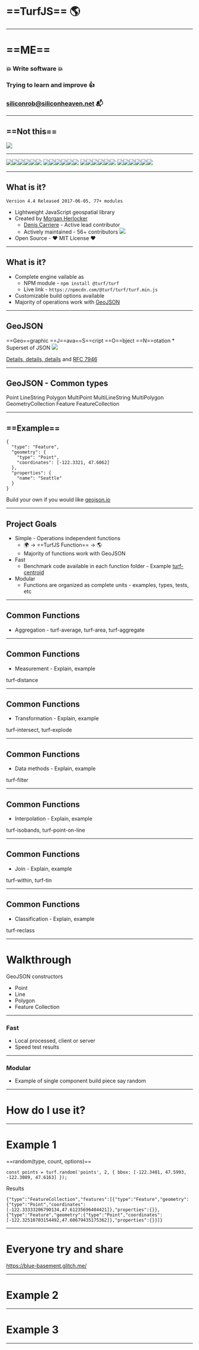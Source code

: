 <!-- $theme: gaia -->
<!-- footer: TurfJS - Modular GeoSpatial Engine  -->
<!-- template: invert -->

# ==TurfJS== :earth_americas: 

---

# ==ME==

### :boom: Write software :boom:

### Trying to learn and improve :thumbsup:

### <siliconrob@siliconheaven.net> :mailbox_with_mail:

---
## ==Not this==

![](C:\Projects\presentations\turfjs\img\not_turf.png)

---

![](C:\Projects\presentations\turfjs\img\turflogo.png)![](C:\Projects\presentations\turfjs\img\turflogo.png)![](C:\Projects\presentations\turfjs\img\turflogo.png)![](C:\Projects\presentations\turfjs\img\turflogo.png)![](C:\Projects\presentations\turfjs\img\turflogo.png)![](C:\Projects\presentations\turfjs\img\turflogo.png)
![](C:\Projects\presentations\turfjs\img\turflogo.png)![](C:\Projects\presentations\turfjs\img\turflogo.png)![](C:\Projects\presentations\turfjs\img\turflogo.png)![](C:\Projects\presentations\turfjs\img\turflogo.png)![](C:\Projects\presentations\turfjs\img\turflogo.png)![](C:\Projects\presentations\turfjs\img\turflogo.png)
![](C:\Projects\presentations\turfjs\img\turflogo.png)![](C:\Projects\presentations\turfjs\img\turflogo.png)![](C:\Projects\presentations\turfjs\img\turflogo.png)![](C:\Projects\presentations\turfjs\img\turflogo.png)![](C:\Projects\presentations\turfjs\img\turflogo.png)![](C:\Projects\presentations\turfjs\img\turflogo.png)
![](C:\Projects\presentations\turfjs\img\turflogo.png)![](C:\Projects\presentations\turfjs\img\turflogo.png)![](C:\Projects\presentations\turfjs\img\turflogo.png)![](C:\Projects\presentations\turfjs\img\turflogo.png)![](C:\Projects\presentations\turfjs\img\turflogo.png)![](C:\Projects\presentations\turfjs\img\turflogo.png)

---
## What is it?
	Version 4.4 Released 2017-06-05, 77+ modules

* Lightweight JavaScript geospatial library
* Created by [Morgan Herlocker](https://twitter.com/morganherlocker)
	* [Denis Carriere](https://github.com/DenisCarriere) - Active lead contributor
	* Actively maintained - 56+ contributors
![](C:\Projects\presentations\turfjs\img\turfjs-github.PNG)	
* Open Source - :heart: MIT License :heart:

---
## What is it?
* Complete engine vailable as
	- NPM module - ```npm install @turf/turf```
    - Live link - ```https://npmcdn.com/@turf/turf/turf.min.js```
* Customizable build options available  
* Majority of operations work with [GeoJSON](http://geojson.org/)
---
## GeoJSON
==Geo==graphic ==J==ava==S==cript ==O==bject ==N==otation
	* Superset of JSON
	![](C:\Projects\presentations\turfjs\img\geojson.png)

[Details, details, details](https://macwright.org/2015/03/23/geojson-second-bite.html) and [RFC 7946](https://tools.ietf.org/html/rfc7946)

---
## GeoJSON - Common types
Point
LineString
Polygon
MultiPoint
MultiLineString
MultiPolygon
GeometryCollection
Feature
FeatureCollection

---
## ==Example==

```
{
  "type": "Feature",
  "geometry": {
    "type": "Point",
    "coordinates": [-122.3321, 47.6062]
  },
  "properties": {
    "name": "Seattle"
  }
}
```
Build your own if you would like [geojson.io](http://geojson.io)

---
## Project Goals
* Simple - Operations independent functions
	* :earth_africa: -> ==TurfJS Function== -> :earth_americas:
	* Majority of functions work with GeoJSON
* Fast
	* Benchmark code available in each function folder - Example [turf-centroid](https://github.com/Turfjs/turf/tree/master/packages/turf-centroid/bench.js)
* Modular
	* Functions are organized as complete units - examples, types, tests, etc

---
## Common Functions
* Aggregation - turf-average, turf-area, turf-aggregate


---
## Common Functions
* Measurement - Explain, example

turf-distance

---
## Common Functions
* Transformation - Explain, example

turf-intersect, turf-explode

---
## Common Functions
* Data methods - Explain, example

turf-filter

---
## Common Functions
* Interpolation - Explain, example

turf-isobands, turf-point-on-line

---
## Common Functions
* Join - Explain, example

turf-within, turf-tin

---
## Common Functions
* Classification - Explain, example

turf-reclass

---
# Walkthrough

GeoJSON constructors
* Point
* Line
* Polygon
* Feature Collection

---
### Fast

* Local processed, client or server
* Speed test results

---

### Modular

* Example of single component build piece say random

---
# How do I use it?

---
# Example 1

==random(type, count, options)==
```
const points = turf.random('points', 2, { bbox: [-122.3401, 47.5993, -122.3089, 47.6163] });
```

Results

```
{"type":"FeatureCollection","features":[{"type":"Feature","geometry":{"type":"Point","coordinates":[-122.33333206790134,47.61235696404421]},"properties":{}},{"type":"Feature","geometry":{"type":"Point","coordinates":[-122.32510703154492,47.60679435175362]},"properties":{}}]}
```

---
# Everyone try and share

https://blue-basement.glitch.me/

---
# Example 2
---
# Example 3
---

